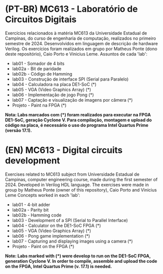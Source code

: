# (PT-BR) MC613 - Laboratório de Circuitos Digitais
<p>
Exercícios relacionados à matéria MC613 da Universidade Estadual de Campinas, do curso de engenharia de computação, realizados no primeiro semestre de 2024. Desenvolvidos em linguagem de descrição de hardware Verilog. Os exercícios foram realizados em grupo por Matheus Ponte (dono deste repositório), Caio Porto e Vinicius Leme. Assuntos de cada 'lab':<br>
<ul>
<li> lab01 - Somador de 4 bits</li>
<li> lab02a - Bit de paridade</li>
<li> lab02b - Código de Hamming</li>
<li> lab03 - Construção de interface SPI (Serial para Paralelo)</li>
<li> lab04 - Calculadora na placa DE1-SoC (*)</li>
<li> lab05 - VGA (Video Graphics Array) (*)</li>
<li> lab06 - Implementação de jogo Pong (*)</li>
<li> lab07 - Captação e visualização de imagens por câmera (*)</li>
<li> Projeto - Paint na FPGA (*)</li>
</ul>
<b>Nota: Labs marcados com (*) foram realizados para executar na FPGA DE1-SoC, geração Cyclone V. Para compilação, montagem e upload do código na placa, é necessário o uso do programa Intel Quartus Prime (versão 17.1).</b>
</p>

# (EN) MC613 - Digital circuits development
<p>
Exercises related to MC613 subject from Universidade Estadual de Campinas, computer engineering course, made during the first semester of 2024. Developed in Verilog HDL language. The exercises were made in group by Matheus Ponte (owner of this repository), Caio Porto and Vinicius Leme Concepts worked in each 'lab':<br>
<ul>
<li> lab01 - 4-bit adder</li>
<li> lab02a - Parity bit</li>
<li> lab02b - Hamming code </li>
<li> lab03 - Development of a SPI (Serial to Parallel Interface)</li>
<li> lab04 - Calculator on the DE1-SoC FPGA (*)</li>
<li> lab05 - VGA (Video Graphics Array) (*)</li>
<li> lab06 - Pong game implementation (*)</li>
<li> lab07 - Capturing and displaying images using a camera (*)</li>
<li> Projeto - Paint on the FPGA (*)</li>
</ul>
<b>Note: Labs marked with (*) were develop to run on the DE1-SoC FPGA, generation Cyclone V. In order to compile, assemble and upload the code on the FPGA, Intel Quartus Prime (v. 17.1) is needed.</b>
</p>